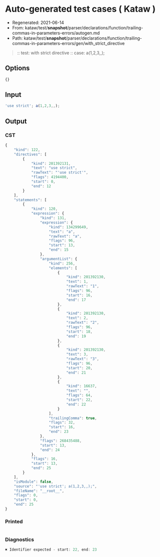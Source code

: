 # Auto-generated test cases ( Kataw )
- Regenerated: 2021-06-14
- From: kataw/test/__snapshot__/parser/declarations/function/trailing-commas-in-parameters-errors/autogen.md
- Path: kataw/test/__snapshot__/parser/declarations/function/trailing-commas-in-parameters-errors/gen/with_strict_directive
> :: test: with strict directive
> :: case: a(1,2,3,,);
## Options

`````js
{}
`````
## Input

`````js
'use strict'; a(1,2,3,,);
`````
## Output

### CST

```javascript
{
    "kind": 122,
    "directives": [
        {
            "kind": 201392131,
            "text": "use strict",
            "rawText": "'use strict'",
            "flags": 4194400,
            "start": 0,
            "end": 12
        }
    ],
    "statements": [
        {
            "kind": 120,
            "expression": {
                "kind": 131,
                "expression": {
                    "kind": 134299649,
                    "text": "a",
                    "rawText": "a",
                    "flags": 96,
                    "start": 13,
                    "end": 15
                },
                "argumentList": {
                    "kind": 256,
                    "elements": [
                        {
                            "kind": 201392130,
                            "text": 1,
                            "rawText": "1",
                            "flags": 96,
                            "start": 16,
                            "end": 17
                        },
                        {
                            "kind": 201392130,
                            "text": 2,
                            "rawText": "2",
                            "flags": 96,
                            "start": 18,
                            "end": 19
                        },
                        {
                            "kind": 201392130,
                            "text": 3,
                            "rawText": "3",
                            "flags": 96,
                            "start": 20,
                            "end": 21
                        },
                        {
                            "kind": 16637,
                            "text": "",
                            "flags": 64,
                            "start": 22,
                            "end": 22
                        }
                    ],
                    "trailingComma": true,
                    "flags": 32,
                    "start": 16,
                    "end": 23
                },
                "flags": 268435488,
                "start": 13,
                "end": 24
            },
            "flags": 16,
            "start": 13,
            "end": 25
        }
    ],
    "isModule": false,
    "source": "'use strict'; a(1,2,3,,);",
    "fileName": "__root__",
    "flags": 0,
    "start": 0,
    "end": 25
}
```

### Printed

```javascript

```

### Diagnostics

```javascript
✖ Identifier expected - start: 22, end: 23

```

